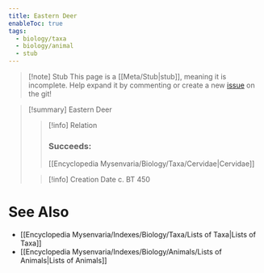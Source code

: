 ```yaml
---
title: Eastern Deer
enableToc: true
tags:
  - biology/taxa
  - biology/animal
  - stub
---
```


> [!note] Stub
> This page is a [[Meta/Stub|stub]], meaning it is incomplete. Help expand it by commenting or create a new [issue](https://github.com/RagtimeGal/quartz--encyclopedia-mysenvaria/issues/new/choose) on the git!


> [!summary] Eastern Deer
> > [!info] Relation
> > ### Succeeds:
> > [[Encyclopedia Mysenvaria/Biology/Taxa/Cervidae|Cervidae]]
>
> > [!info] Creation Date
> > c. BT 450



# See Also
- [[Encyclopedia Mysenvaria/Indexes/Biology/Taxa/Lists of Taxa|Lists of Taxa]]
- [[Encyclopedia Mysenvaria/Indexes/Biology/Animals/Lists of Animals|Lists of Animals]]
